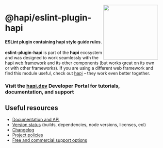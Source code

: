 <a href="https://hapi.dev"><img src="https://raw.githubusercontent.com/hapijs/assets/master/images/family.png" width="180px" align="right" /></a>

# @hapi/eslint-plugin-hapi

#### ESLint plugin containing hapi style guide rules.

**eslint-plugin-hapi** is part of the **hapi** ecosystem and was designed to work seamlessly with the [hapi web framework](https://hapi.dev) and its other components (but works great on its own or with other frameworks). If you are using a different web framework and find this module useful, check out [hapi](https://hapi.dev) – they work even better together.

### Visit the [hapi.dev](https://hapi.dev) Developer Portal for tutorials, documentation, and support

## Useful resources

- [Documentation and API](https://hapi.dev/family/eslint-plugin-hapi/)
- [Version status](https://hapi.dev/resources/status/#eslint-plugin-hapi) (builds, dependencies, node versions, licenses, eol)
- [Changelog](https://hapi.dev/family/eslint-plugin-hapi/changelog/)
- [Project policies](https://hapi.dev/policies/)
- [Free and commercial support options](https://hapi.dev/support/)
